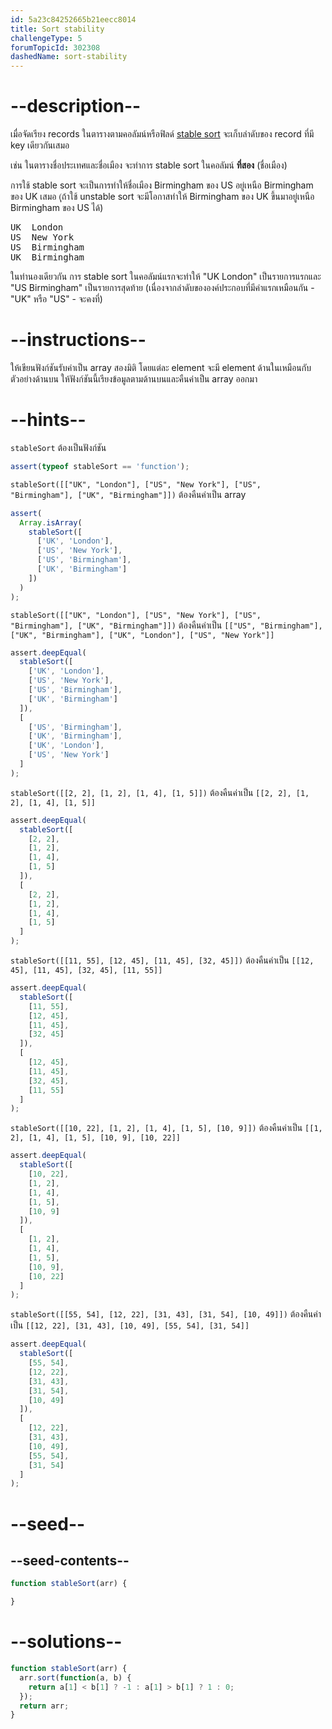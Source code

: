```yaml
---
id: 5a23c84252665b21eecc8014
title: Sort stability
challengeType: 5
forumTopicId: 302308
dashedName: sort-stability
---
```


# --description--

เมื่อจัดเรียง records ในตารางตามคอลัมน์หรือฟิลด์ [stable sort](https://en.wikipedia.org/wiki/Stable_sort#Stability) จะเก็บลำดับของ record ที่มี key เดียวกันเสมอ

เช่น ในตารางชื่อประเทศและชื่อเมือง จะทำการ stable sort ในคอลัมน์ **ที่สอง** (ชื่อเมือง)

การใช้ stable sort จะเป็นการทำให้ชื่อเมือง Birmingham ของ US อยู่เหนือ Birmingham ของ UK เสมอ (ุถ้าใช้ unstable sort จะมีโอกาสทำให้ Birmingham ของ UK ขึ้นมาอยู่เหนือ Birmingham ของ US ได้)

<pre>UK  London
US  New York
US  Birmingham
UK  Birmingham
</pre>

ในทำนองเดียวกัน การ stable sort ในคอลัมน์แรกจะทำให้ "UK London" เป็นรายการแรกและ "US Birmingham" เป็นรายการสุดท้าย (เนื่องจากลำดับขององค์ประกอบที่มีคำแรกเหมือนกัน - "UK" หรือ "US" - จะคงที่)

# --instructions--

ให้เขียนฟังก์ชันรับค่าเป็น array สองมิติ โดยแต่ละ element จะมี element ด้านในเหมือนกับตัวอย่างด้านบน ให้ฟังก์ชันนี้เรียงข้อมูลตามด้านบนและคืนค่าเป็น array ออกมา

# --hints--

`stableSort` ต้องเป็นฟังก์ชัน

```js
assert(typeof stableSort == 'function');
```

`stableSort([["UK", "London"], ["US", "New York"], ["US", "Birmingham"], ["UK", "Birmingham"]])` ต้องคืนค่าเป็น array

```js
assert(
  Array.isArray(
    stableSort([
      ['UK', 'London'],
      ['US', 'New York'],
      ['US', 'Birmingham'],
      ['UK', 'Birmingham']
    ])
  )
);
```

`stableSort([["UK", "London"], ["US", "New York"], ["US", "Birmingham"], ["UK", "Birmingham"]])` ต้องคืนค่าเป็น `[["US", "Birmingham"], ["UK", "Birmingham"], ["UK", "London"], ["US", "New York"]]`

```js
assert.deepEqual(
  stableSort([
    ['UK', 'London'],
    ['US', 'New York'],
    ['US', 'Birmingham'],
    ['UK', 'Birmingham']
  ]),
  [
    ['US', 'Birmingham'],
    ['UK', 'Birmingham'],
    ['UK', 'London'],
    ['US', 'New York']
  ]
);
```

`stableSort([[2, 2], [1, 2], [1, 4], [1, 5]])` ต้องคืนค่าเป็น `[[2, 2], [1, 2], [1, 4], [1, 5]]`

```js
assert.deepEqual(
  stableSort([
    [2, 2],
    [1, 2],
    [1, 4],
    [1, 5]
  ]),
  [
    [2, 2],
    [1, 2],
    [1, 4],
    [1, 5]
  ]
);
```

`stableSort([[11, 55], [12, 45], [11, 45], [32, 45]])` ต้องคืนค่าเป็น `[[12, 45], [11, 45], [32, 45], [11, 55]]`

```js
assert.deepEqual(
  stableSort([
    [11, 55],
    [12, 45],
    [11, 45],
    [32, 45]
  ]),
  [
    [12, 45],
    [11, 45],
    [32, 45],
    [11, 55]
  ]
);
```

`stableSort([[10, 22], [1, 2], [1, 4], [1, 5], [10, 9]])` ต้องคืนค่าเป็น `[[1, 2], [1, 4], [1, 5], [10, 9], [10, 22]]`

```js
assert.deepEqual(
  stableSort([
    [10, 22],
    [1, 2],
    [1, 4],
    [1, 5],
    [10, 9]
  ]),
  [
    [1, 2],
    [1, 4],
    [1, 5],
    [10, 9],
    [10, 22]
  ]
);
```

`stableSort([[55, 54], [12, 22], [31, 43], [31, 54], [10, 49]])` ต้องคืนค่าเป็น `[[12, 22], [31, 43], [10, 49], [55, 54], [31, 54]]`

```js
assert.deepEqual(
  stableSort([
    [55, 54],
    [12, 22],
    [31, 43],
    [31, 54],
    [10, 49]
  ]),
  [
    [12, 22],
    [31, 43],
    [10, 49],
    [55, 54],
    [31, 54]
  ]
);
```

# --seed--

## --seed-contents--

```js
function stableSort(arr) {

}
```

# --solutions--

```js
function stableSort(arr) {
  arr.sort(function(a, b) {
    return a[1] < b[1] ? -1 : a[1] > b[1] ? 1 : 0;
  });
  return arr;
}
```
